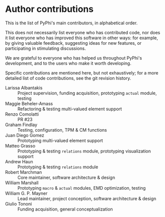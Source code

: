 # Author contributions

This is the list of PyPhi's main contributors, in alphabetical order.

This does not necessarily list everyone who has contributed code, nor does it
list everyone who has improved this software in other ways: for example, by
giving valuable feedback, suggesting ideas for new features, or participating
in stimulating discussions.

We are grateful to everyone who has helped us throughout PyPhi's development,
and to the users who make it worth developing.

Specific contributions are mentioned here, but not exhaustively; for a more
detailed list of code contributions, see the git revision history.

<dl>

  <dt>
    Larissa Albantakis
  </dt><dd>
      Project supervision, funding acquisition, prototyping <code>actual</code> module, testing
    </dd>

  <dt>
    Maggie Beheler-Amass
  </dt><dd>
      Refactoring & testing multi-valued element support
    </dd>

  <dt>
    Renzo Comolatti
  </dt><dd>
      PR #23
    </dd>

  <dt>
    Graham Findlay
  </dt><dd>
      Testing, configuration, TPM & CM functions
    </dd>

  <dt>
    Juan Diego Gomez
  </dt><dd>
      Prototyping multi-valued element support
    </dd>

  <dt>
    Matteo Grasso
  </dt><dd>
    Prototyping & testing <code>relations</code> module, prototyping visualization support
    </dd>

  <dt>
    Andrew Haun
  </dt><dd>
    Prototyping & testing <code>relations</code> module
    </dd>

  <dt>
    Robert Marchman
  </dt><dd>
      Core maintainer, software architecture & design
    </dd>

  <dt>
    William Marshall
  </dt><dd>
      Prototyping <code>macro</code> & <code>actual</code> modules, EMD optimization, testing
    </dd>

  <dt>
    William G. P. Mayner
  </dt><dd>
    Lead maintainer, project conception, software architecture & design
  </dd>

  <dt>
    Giulio Tononi
  </dt><dd>
    Funding acquisition, general conceptualization
  </dd>

</dl>
